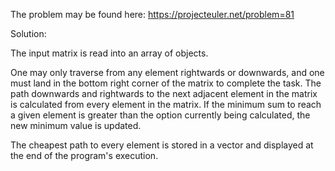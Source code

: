 The problem may be found here: https://projecteuler.net/problem=81

Solution:

The input matrix is read into an array of objects. 

One may only traverse from any element rightwards or downwards, and 
one must land in the bottom right corner of the matrix to complete
the task. The path downwards and rightwards to the next adjacent 
element in the matrix is calculated from every element in the matrix.
If the minimum sum to reach a given element is greater than the option 
currently being calculated, the new minimum value is updated.

The cheapest path to every element is stored in a vector and displayed
at the end of the program's execution.

